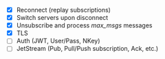 - [x] Reconnect (replay subscriptions)
- [x] Switch servers upon disconnect
- [x] Unsubscribe and process _max_msgs_ messages
- [x] TLS
- [ ] Auth (JWT, User/Pass, NKey)
- [ ] JetStream (Pub, Pull/Push subscription, Ack, etc.)
